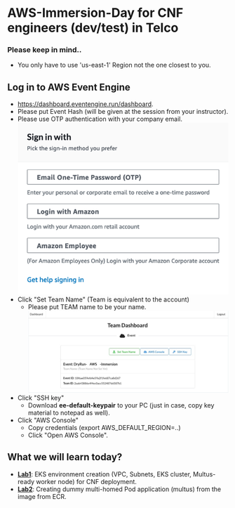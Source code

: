 # AWS-Immersion-Day for CNF engineers (dev/test) in Telco

### Please keep in mind..
* You only have to use 'us-east-1' Region not the one closest to you.

## Log in to AWS Event Engine 
* https://dashboard.eventengine.run/dashboard.
* Please put Event Hash (will be given at the session from your instructor). 
* Please use OTP authentication with your company email.
  ![Otp](Lab1/images/otp.png)
* Click "Set Team Name" (Team is equivalent to the account)
    * Please put TEAM name to be your name.  
    ![Dashboard](Lab1/images/dashboard-aws.png)
* Click "SSH key" 
    * Download **ee-default-keypair** to your PC (just in case, copy key material to notepad as well).
* Click "AWS Console"
    * Copy credentials (export AWS_DEFAULT_REGION=..) 
    * Click "Open AWS Console".

## What we will learn today? 
* **[Lab1](https://github.com/crosscom/AWS-Immersion-Day/tree/main/Lab1)**: EKS environment creation (VPC, Subnets, EKS cluster, Multus-ready worker node) for CNF deployment.
* **[Lab2](https://github.com/crosscom/AWS-Immersion-Day/tree/main/Lab2)**: Creating dummy multi-homed Pod application (multus) from the image from ECR.

